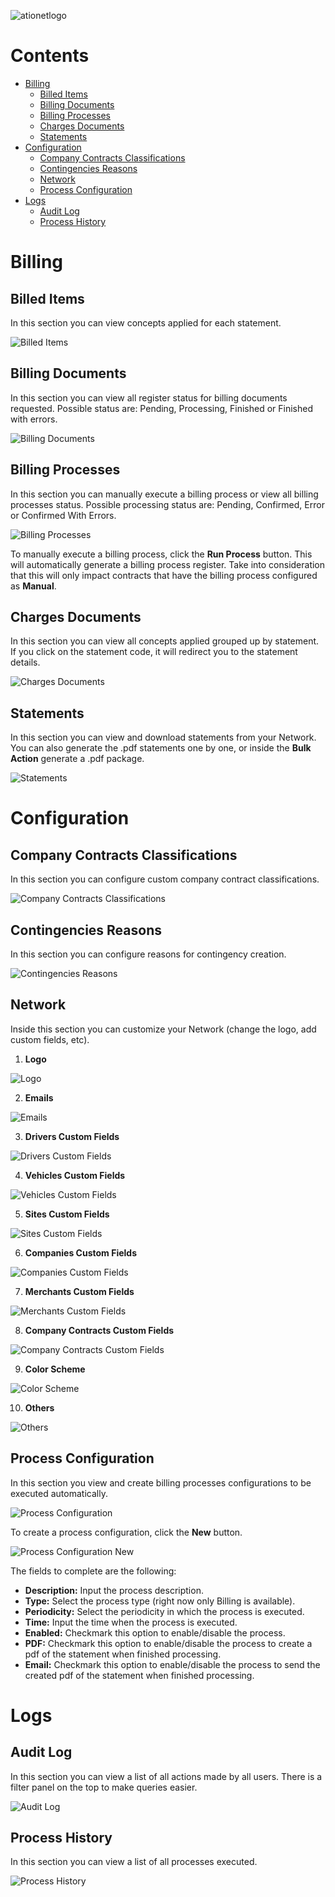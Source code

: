 ![ationetlogo](https://github.com/Ationet/ationetdocs/blob/master/Content/Images/ATIOnetLogo_250x70.png)

# Contents

- [Billing](#billing)
	- [Billed Items](#billed-items)
	- [Billing Documents](#billing-documents)
	- [Billing Processes](#billing-processes)
	- [Charges Documents](#charges-documents)
	- [Statements](#statements)
- [Configuration](#configuration)
	- [Company Contracts Classifications](#company-contracts-classifications)
	- [Contingencies Reasons](#contingencies-reasons)
	- [Network](#network)
	- [Process Configuration](#process-configuration)
- [Logs](#logs)
	- [Audit Log](#audit-log)
	- [Process History](#process-history)

# Billing

## Billed Items
In this section you can view concepts applied for each statement.

![Billed Items](https://github.com/Ationet/ationetdocs/blob/master/Content/Images/User%20Manual%20ATIONet/Billing/Billed%20Items.PNG)

## Billing Documents
In this section you can view all register status for billing documents requested. Possible status are: Pending, Processing, Finished or Finished with errors.

![Billing Documents](https://github.com/Ationet/ationetdocs/blob/master/Content/Images/User%20Manual%20ATIONet/Billing/Billing%20Documents.PNG)

## Billing Processes
In this section you can manually execute a billing process or view all billing processes status. Possible processing status are: Pending, Confirmed, Error or Confirmed With Errors.

![Billing Processes](https://github.com/Ationet/ationetdocs/blob/master/Content/Images/User%20Manual%20ATIONet/Billing/Billing%20Processes.PNG)

To manually execute a billing process, click the **Run Process** button. This will automatically generate a billing process register. Take into consideration that this will only impact contracts that have the billing process configured as **Manual**.

## Charges Documents
In this section you can view all concepts applied grouped up by statement. If you click on the statement code, it will redirect you to the statement details.

![Charges Documents](https://github.com/Ationet/ationetdocs/blob/master/Content/Images/User%20Manual%20ATIONet/Billing/Charges%20Documents.PNG)

## Statements
In this section you can view and download statements from your Network. You can also generate the .pdf statements one by one, or inside the **Bulk Action** generate a .pdf package.

![Statements](https://github.com/Ationet/ationetdocs/blob/master/Content/Images/User%20Manual%20ATIONet/Billing/Statements.PNG)

# Configuration

## Company Contracts Classifications
In this section you can configure custom company contract classifications.

![Company Contracts Classifications](https://github.com/Ationet/ationetdocs/blob/master/Content/Images/User%20Manual%20ATIONet/Configuration/Company%20Contracts%20Classifications.PNG)

## Contingencies Reasons
In this section you can configure reasons for contingency creation.

![Contingencies Reasons](https://github.com/Ationet/ationetdocs/blob/master/Content/Images/User%20Manual%20ATIONet/Configuration/Contingencies%20Reasons.PNG)

## Network
Inside this section you can customize your Network (change the logo, add custom fields, etc).

1. **Logo**

![Logo](https://github.com/Ationet/ationetdocs/blob/master/Content/Images/User%20Manual%20ATIONet/Configuration/Network%20-%20Logo.PNG)

2. **Emails**

![Emails](https://github.com/Ationet/ationetdocs/blob/master/Content/Images/User%20Manual%20ATIONet/Configuration/Network%20-%20Email.PNG)

3. **Drivers Custom Fields**

![Drivers Custom Fields](https://github.com/Ationet/ationetdocs/blob/master/Content/Images/User%20Manual%20ATIONet/Configuration/Network%20-%20Driver%20Custom%20Fields.PNG)

4. **Vehicles Custom Fields**

![Vehicles Custom Fields](https://github.com/Ationet/ationetdocs/blob/master/Content/Images/User%20Manual%20ATIONet/Configuration/Network%20-%20Vehicle%20Custom%20Fields.PNG)

5. **Sites Custom Fields**

![Sites Custom Fields](https://github.com/Ationet/ationetdocs/blob/master/Content/Images/User%20Manual%20ATIONet/Configuration/Network%20-%20Site%20Custom%20Fields.PNG)

6. **Companies Custom Fields**

![Companies Custom Fields](https://github.com/Ationet/ationetdocs/blob/master/Content/Images/User%20Manual%20ATIONet/Configuration/Network%20-%20Companies%20Custom%20Fields.PNG)

7. **Merchants Custom Fields**

![Merchants Custom Fields](https://github.com/Ationet/ationetdocs/blob/master/Content/Images/User%20Manual%20ATIONet/Configuration/Network%20-%20Merchants%20Custom%20Fields.PNG)

8. **Company Contracts Custom Fields**

![Company Contracts Custom Fields](https://github.com/Ationet/ationetdocs/blob/master/Content/Images/User%20Manual%20ATIONet/Configuration/Network%20-%20Company%20Contracts%20Custom%20Fields.PNG)

9. **Color Scheme**

![Color Scheme](https://github.com/Ationet/ationetdocs/blob/master/Content/Images/User%20Manual%20ATIONet/Configuration/Network%20-%20Color%20Scheme.PNG)

10. **Others**

![Others](https://github.com/Ationet/ationetdocs/blob/master/Content/Images/User%20Manual%20ATIONet/Configuration/Network%20-%20Others.PNG)

## Process Configuration
In this section you view and create billing processes configurations to be executed automatically.

![Process Configuration](https://github.com/Ationet/ationetdocs/blob/master/Content/Images/User%20Manual%20ATIONet/Configuration/Process%20Configuration.PNG)

To create a process configuration, click the **New** button.

![Process Configuration New](https://github.com/Ationet/ationetdocs/blob/master/Content/Images/User%20Manual%20ATIONet/Configuration/Process%20Configuration%20New.PNG)

The fields to complete are the following:

* **Description:** Input the process description.
* **Type:** Select the process type (right now only Billing is available).
* **Periodicity:** Select the periodicity in which the process is executed.
* **Time:** Input the time when the process is executed.
* **Enabled:** Checkmark this option to enable/disable the process.
* **PDF:** Checkmark this option to enable/disable the process to create a pdf of the statement when finished processing.
* **Email:** Checkmark this option to enable/disable the process to send the created pdf of the statement when finished processing.

# Logs

## Audit Log
In this section you can view a list of all actions made by all users. There is a filter panel on the top to make queries easier.

![Audit Log](https://github.com/Ationet/ationetdocs/blob/master/Content/Images/User%20Manual%20ATIONet/Audit%20Log.PNG)

## Process History
In this section you can view a list of all processes executed.

![Process History](https://github.com/Ationet/ationetdocs/blob/master/Content/Images/User%20Manual%20ATIONet/Process%20History.PNG)
